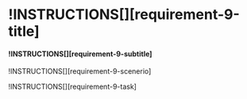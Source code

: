 # !INSTRUCTIONS[][requirement-9-title]

#### !INSTRUCTIONS[][requirement-9-subtitle]

!INSTRUCTIONS[][requirement-9-scenerio]

!INSTRUCTIONS[][requirement-9-task]